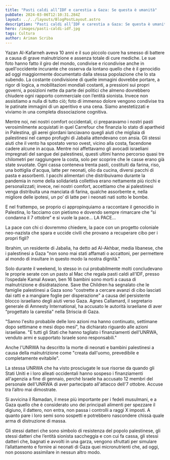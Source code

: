 ```yaml
---
title: "Pasti caldi all’IDF e carestia a Gaza: Se questa è umanità"
pubDate: 2024-03-06T12:10:31.284Z
layout: ../../layouts/BlogPostLayout.astro
description: "Pasti caldi all’IDF e carestia a Gaza: Se questa è umanità"
hero: /images/pasti-caldi-idf.jpg
tags: Cultura
author: Ariman Scriba
---
```

Yazan Al-Kafarneh aveva 10 anni e il suo piccolo cuore ha smesso di battere a causa di grave malnutrizione e assenza totale di cure mediche. Le sue foto hanno fatto il giro del mondo, condivise e ricondivise anche in quell'occidente incurante che osserva da lontano quello che è il genocidio ad oggi maggiormente documentato dalla stessa popolazione che lo sta subendo. La costante condivisione di quelle immagini dovrebbe portare, a rigor di logica, a mobilitazioni mondiali costanti, a pressioni sui propri governi, a posizioni nette da parte dei politici che almeno dovrebbero chiudere ogni rapporto commerciale con l’entità sionista. Invece non assistiamo a nulla di tutto ciò; foto di immenso dolore vengono condivise tra le patinate immagini di un aperitivo e una cena. Siamo anestetizzati e viviamo in una completa dissociazione cognitiva.

Mentre noi, nei nostri comfort occidentali, ci preparavamo i nostri pasti verosimilmente acquistati in quel Carrefour che finanzia lo stato di apartheid in Palestina, gli aerei giordani lanciavano quegli aiuti che migliaia di palestinesi nel campo profughi di Jabalia attendevano con ansia. Gli stessi aiuti che il vento ha spostato verso ovest, vicino alla costa, facendone cadere alcune in acqua. Mentre noi affettavamo gli avocadi israeliani impregnati del sangue dei palestinesi, questi ultimi hanno percorso quasi tre chilometri per raggiungere la costa, solo per scoprire che le casse erano già state svuotate. Ogni cassa conteneva trenta pasti, costituiti da farina, riso, una bottiglia d'acqua, latte per neonati, olio da cucina, diversi pacchi di pasta e assorbenti. I pacchi alimentari che distribuivamo durante la pandemia in nome della solidarietà collettiva erano nettamente più ricchi e personalizzati; invece, nei nostri comfort, accettiamo che ai palestinesi venga distribuita una manciata di farina, qualche assorbente e, nella migliore delle ipotesi, un po’ di latte per i neonati nati sotto le bombe.

E nel frattempo, se proprio ci appropinquiamo a raccontare il genocidio in Palestina, lo facciamo con pietismo e dovendo sempre rimarcare che “si condanna il 7 ottobre” e si vuole la pace… LA PACE…

La pace con chi ci dovremmo chiedere, la pace con un progetto coloniale neo-nazista che spara e uccide civili che provano a recuperare cibo per i propri figli? 

Ibrahim, un residente di Jabalia, ha detto ad Al-Akhbar, media libanese, che i palestinesi a Gaza "non sono mai stati affamati o accattoni, per permettere al mondo di insultare in questo modo la nostra dignità."

Solo durante il weekend, lo stesso in cui probabilmente molti concludevano le proprie serate con un pasto al Mac che regala pasti caldi all'IDF, presso l’ospedale Kamal Aswan, ben 16 bambini sono morti a causa di malnutrizione e disidratazione. Save the Children ha segnalato che le famiglie palestinesi a Gaza sono "costrette a cercare avanzi di cibo lasciati dai ratti e a mangiare foglie per disperazione" a causa del persistente blocco israeliano degli aiuti verso Gaza. Agnes Callamard, il segretario generale di Amnesty International, ha accusato le autorità israeliane di aver “progettato la carestia" nella Striscia di Gaza.

"Sanno l'esito probabile delle loro azioni ma hanno continuato, settimane dopo settimane e mesi dopo mesi", ha dichiarato riguardo alle azioni israeliane. "E tutti gli Stati che hanno tagliato i finanziamenti dell'UNRWA, venduto armi e supportato Israele sono responsabili."

Anche l'UNRWA ha descritto la morte di neonati e bambini palestinesi a causa della malnutrizione come "creata dall'uomo, prevedibile e completamente evitabile".

La stessa UNRWA che ha visto prosciugate le sue risorse da quando gli Stati Uniti e i loro alleati occidentali hanno sospeso i finanziamenti all'agenzia a fine di gennaio, perché Israele ha accusato 12 membri del personale dell'UNRWA di aver partecipato all'attacco dell'7 ottobre. Accuse tra l’altro mai dimostrate.

Si avvicina il Ramadan, il mese più importante per i fedeli musulmani, e a Gaza quello che è considerato uno dei principali alimenti per spezzare il digiuno, il dattero, non entra, non passa i controlli a raggi X imposti. A quanto pare i loro semi sono sospetti e potrebbero nascondere chissà quale arma di distruzione di massa.

Gli stessi datteri che sono simbolo di resistenza del popolo palestinese, gli stessi datteri che l’entità sionista saccheggia e con cui fa cassa, gli stessi datteri che, bagnati e avvolti in una garza, vengono sfruttati per simulare l’allattamento e fornire ai neonati di Gaza quei micronutrienti che, ad oggi, non possono assimilare in nessun altro modo.
